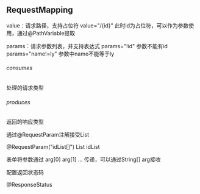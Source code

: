 RequestMapping
-

value：请求路径，支持占位符
	value="/{id}" 此时id为占位符，可以作为参数使用，通过@PathVariable提取


params：请求参数列表，并支持表达式
	params="!id" 参数不能有id
	params="name!=ly" 参数中name不能等于ly
	
	
###### consumes

处理的请求类型

###### produces

返回的响应类型


通过@RequestParam注解接受List

@RequestParam("idList[]") List<String> idList

表单将参数通过 arg[0] arg[1] ... 传递，可以通过String[] arg接收

配置返回状态码

@ResponseStatus